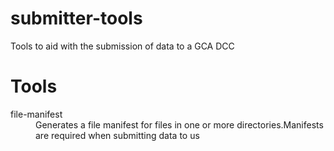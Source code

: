 submitter-tools
===============

Tools to aid with the submission of data to a GCA DCC 

# Tools

<dl>
  <dt>file-manifest</dt>
  <dd>Generates a file manifest for files in one or more directories.Manifests are required when submitting data to us</dd>
</dl>


